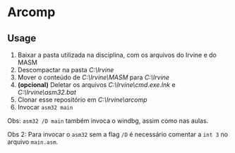 # Arcomp

## Usage
1. Baixar a pasta utilizada na disciplina, com os arquivos do Irvine e do MASM
2. Descompactar na pasta _C:\Irvine_
3. Mover o conteúdo de _C:\Irvine\MASM_ para _C:\Irvine_
4. **(opcional)** Deletar os arquivos _C:\Irvine\cmd.exe.lnk_ e _C:\Irvine\asm32.bat_
5. Clonar esse repositório em _C:\Irvine\arcomp_
6. Invocar `asm32 main`

Obs: `asm32 /D main` também invoca o windbg, assim como nas aulas.

Obs 2: Para invocar o `asm32` sem a flag `/D` é necessário comentar a `int 3` no arquivo `main.asm`.